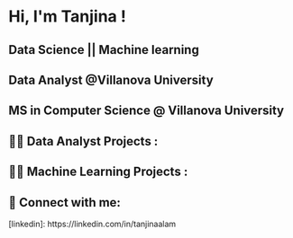 <h1>Hi, I'm Tanjina ! 
<h2> Data Science  ||  Machine learning 
<h2> Data Analyst @Villanova University 
<h2> MS in Computer Science @ Villanova University 

<h2>👨‍💻 Data Analyst Projects :</h2>

<h2>👨‍💻 Machine Learning Projects :</h2>




<h2> 🤳 Connect with me:</h2>
[linkedin]: https://linkedin.com/in/tanjinaalam


